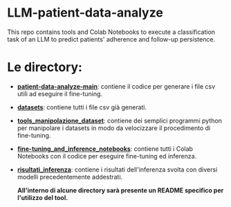# LLM-patient-data-analyze
This repo contains tools and Colab Notebooks to execute a classification task of an LLM to predict patients' adherence and follow-up persistence.

# Le directory:

- [**patient-data-analyze-main**](./patient-data-analyze-main): contiene il codice per generare i file csv utili ad eseguire il fine-tuning.
- [**datasets**](./datasets): contiene tutti i file csv già generati.
- [**tools_manipolazione_dataset**](./tools_manipolazione_dataset): contiene dei semplici programmi python per manipolare i datasets in modo da velocizzare il procedimento di fine-tuning.
- [**fine-tuning_and_inference_notebooks**](./fine-tuning_and_inference_notebooks): contiene tutti i Colab Notebooks con il codice per eseguire fine-tuning ed inferenza.
- [**risultati_inferenza**](./risultati_inferenza): contiene i risultati dell'inferenza svolta con diversi modelli precedentemente addestrati.

  **All'interno di alcune directory sarà presente un README specifico per l'utilizzo del tool.**


